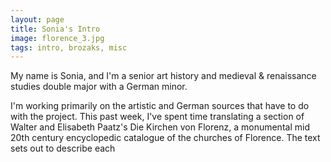 ```yaml
---
layout: page
title: Sonia's Intro
image: florence_3.jpg
tags: intro, brozaks, misc
---
```

My name is Sonia, and I'm a senior art history and medieval & renaissance studies double major with a German minor.
<!--more-->
I'm working primarily on the artistic and German sources that have to do with the project. This past week, I've spent time translating a section of Walter and Elisabeth Paatz's Die Kirchen von Florenz, a monumental mid 20th century encyclopedic catalogue of the churches of Florence. The text sets out to describe each 
